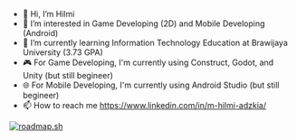 - 👋 Hi, I’m Hilmi
- 👀 I’m interested in Game Developing (2D) and Mobile Developing (Android)
- 🌱 I’m currently learning Information Technology Education at Brawijaya University (3.73 GPA)
- 🎮 For Game Developing, I'm currently using Construct, Godot, and Unity (but still begineer)
- 🌐 For Mobile Developing, I'm currently using Android Studio (but still begineer)
- 📫 How to reach me https://www.linkedin.com/in/m-hilmi-adzkia/

[![roadmap.sh](https://roadmap.sh/card/wide/66be005791320df4bde7d1ee?variant=dark&roadmaps=android%2Cgame-developer%2Cai-data-scientist%2Cjava)](https://roadmap.sh)

<!---
MHilmiAdz/MHilmiAdz is a ✨ special ✨ repository because its `README.md` (this file) appears on your GitHub profile.
You can click the Preview link to take a look at your changes.
--->
